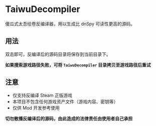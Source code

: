 # TaiwuDecompiler

傻瓜式太吾绘卷反编译器，用以生成比 dnSpy 可读性更高的源码。

## 用法

双击即可，反编译后的源码目录将保存到当前目录下。

**如果搜索游戏路径失败，可将 `TaiwuDecompiler` 目录拷贝至游戏路径后重试**

## 注意

* 仅支持反编译 Steam 正版游戏
* 本项目不包含任何游戏资产文件（游戏内容、密钥等）
* 仅供 Mod 开发参考使用

**切勿散播反编译后的源码，由此造成的法律责任由使用者自己承担**
